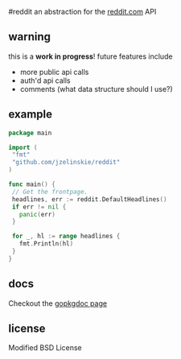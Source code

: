#reddit
an abstraction for the [reddit.com](http://reddit.com) API

## warning

this is a **work in progress**! future features include

* more public api calls
* auth'd api calls
* comments (what data structure should I use?)

## example

```Go
package main

import (
 "fmt"
 "github.com/jzelinskie/reddit"
)

func main() {
 // Get the frontpage.
 headlines, err := reddit.DefaultHeadlines()
 if err != nil {
   panic(err)
 }

 for _, hl := range headlines {
   fmt.Println(hl)
 }
}
```

## docs

Checkout the [gopkgdoc page](http://go.pkgdoc.org/github.com/jzelinskie/reddit)

## license

Modified BSD License

